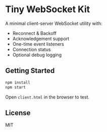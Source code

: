 # Tiny WebSocket Kit

A minimal client-server WebSocket utility with:
- Reconnect & Backoff
- Acknowledgement support
- One-time event listeners
- Connection status
- Optional debug logging

## Getting Started

```bash
npm install
npm start
```

Open `client.html` in the browser to test.

## License
MIT
